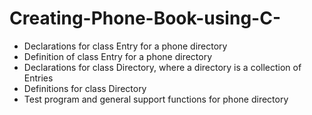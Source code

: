 # Creating-Phone-Book-using-C-
* Declarations for class Entry for a phone directory
* Definition of class Entry for a phone directory
* Declarations for class Directory, where a directory is a collection of Entries
* Definitions for class Directory
* Test program and general support functions for phone directory
